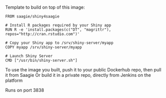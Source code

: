 Template to build on top of this image:

```
FROM saagie/shiny4saagie

# Install R packages required by your Shiny app
RUN R -e 'install.packages(c("DT", "magrittr"), repos="http://cran.rstudio.com")'

# Copy your Shiny app to /srv/shiny-server/myapp
COPY myapp /srv/shiny-server/myapp

# Launch Shiny Server
CMD ["/usr/bin/shiny-server.sh"]
```

To use the image you built, push it to your public Dockerhub repo, then pull it from Saagie
Or build it in a private repo, directly from Jenkins on the platform

Runs on port 3838

